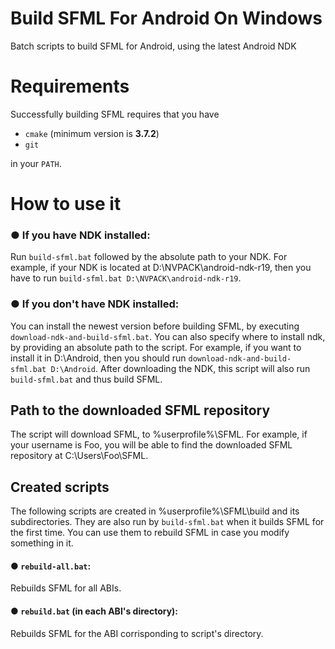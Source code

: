 ﻿# Build SFML For Android On Windows
Batch scripts to build SFML for Android, using the latest Android NDK

# Requirements

Successfully building SFML requires that you have 
* `cmake` (minimum version is **3.7.2**)
* `git`

in your `PATH`.

# How to use it

### ● If you have NDK installed:

Run `build-sfml.bat` followed by the absolute path to your NDK. For example, if your NDK is located at D:\NVPACK\android-ndk-r19, then you have to run `build-sfml.bat D:\NVPACK\android-ndk-r19`.
        
### ● If you don't have NDK installed:

You can install the newest version before building SFML, by executing `download-ndk-and-build-sfml.bat`. You can also specify where to install ndk, by providing an absolute path to the script. For example, if you want to install it in D:\Android, then you should run `download-ndk-and-build-sfml.bat D:\Android`. After downloading the NDK, this script will also run `build-sfml.bat` and thus build SFML.

## Path to the downloaded SFML repository

The script will download SFML, to %userprofile%\SFML. For example, if your username is Foo, you will be able to find the downloaded SFML repository at C:\Users\Foo\SFML.

## Created scripts

The following scripts are created in %userprofile%\SFML\build and its subdirectories. They are also run by `build-sfml.bat` when it builds SFML for the first time. You can use them to rebuild SFML in case you modify something in it.

#### ● `rebuild-all.bat`: 
Rebuilds SFML for all ABIs.

#### ● `rebuild.bat` (in each ABI's directory): 
Rebuilds SFML for the ABI corrisponding to script's directory.



